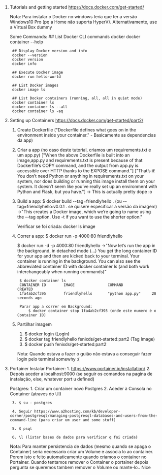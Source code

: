 1. Tutorials and getting started
    https://docs.docker.com/get-started/

    Nota: Para instalar o Docker no windows teria que ter a versão Windows10 Pro (pq a Home não suporta HyperV). Alternativamente, use a Virtual Box dummy

    Some Commands:
        ## List Docker CLI commands
        docker
        docker container --help

        ## Display Docker version and info
        docker --version
        docker version
        docker info

        ## Execute Docker image
        docker run hello-world

        ## List Docker images
        docker image ls

        ## List Docker containers (running, all, all in quiet mode)
        docker container ls
        docker container ls --all
        docker container ls -aq

    
2. Setting up Containers
    https://docs.docker.com/get-started/part2/

    1. Create Dockerfile ("Dockerfile defines what goes on in the environment inside your container." - Basicamente as dependencias da app)

    2. Criar a app (no caso deste tutorial, criamos um requirements.txt e um app.py) ["When the above Dockerfile is built into an image,app.py and requirements.txt is present because of that Dockerfile’s COPY command, and the output from app.py is accessible over HTTP thanks to the EXPOSE command."] ["That’s it! You don’t need Python or anything in requirements.txt on your system, nor does building or running this image install them on your system. It doesn’t seem like you’ve really set up an environment with Python and Flask, but you have."] -> This is actually pretty dope :o

    3. Build a app:
        $ docker build --tag=friendlyhello . 
        (ou --tag=friendlyhello:v0.0.1 . se quisere especificar a versão da imagem)
            ->"This creates a Docker image, which we’re going to name using the --tag option. Use -t if you want to use the shorter option."

        Verificar se foi criada: docker ls image

    4. Correr a app:
        $ docker run -p 4000:80 friendlyhello

        $ docker run -d -p 4000:80 friendlyhello 
            ->"Now let’s run the app in the background, in detached mode (...) You get the long container ID for your app and then are kicked back to your terminal. Your container is running in the background. You can also see the abbreviated container ID with docker container ls (and both work interchangeably when running commands)"

            $ docker container ls
            CONTAINER ID        IMAGE               COMMAND             CREATED
            1fa4ab2cf395        friendlyhello       "python app.py"     28 seconds ago

            Parar app a correr em Background:    
                $ docker container stop 1fa4ab2cf395 (onde este numero é o Container ID)

    5. Partilhar imagem

        1. $ docker login (Login)
        2. $ docker tag friendlyhello fenixds/get-started:part2 (Tag Image)
        3. $ docker push fenixds/get-started:part2

        Nota: Quando estava a fazer o guião não estava a conseguir fazer login pelo terminal somewhy :( 

            
        
3. Portainer
    Instalar Portainer: 
        1. https://www.portainer.io/installation/
        2. Depois aceder a localhost:9000 (se seguir os comandos na pagina de instalação, else, whatever port u defined)


    Postgres:
        1. Criar um container novo Postgres
        2. Aceder à Consola no Container (atraves do UI)

        3. $ su - postgres                 

        4. Seguir https://www.a2hosting.com/kb/developer-corner/postgresql/managing-postgresql-databases-and-users-from-the-command-line (para criar um user and some stuff)

        5. $ psql

        6. \l (listar bases de dados para verificar q foi criada)


    Nota: Para manter persistencia de dados (mesmo quando se apaga o Container) seria necessario criar um Volume e associa lo ao container. Porem isto e feito automaticamente quando criamos o container no Portainer. Quando tentamos remover o Container o portainer depois pergunta se queremos tambem remover o Volume ou mante-lo.. Nice
